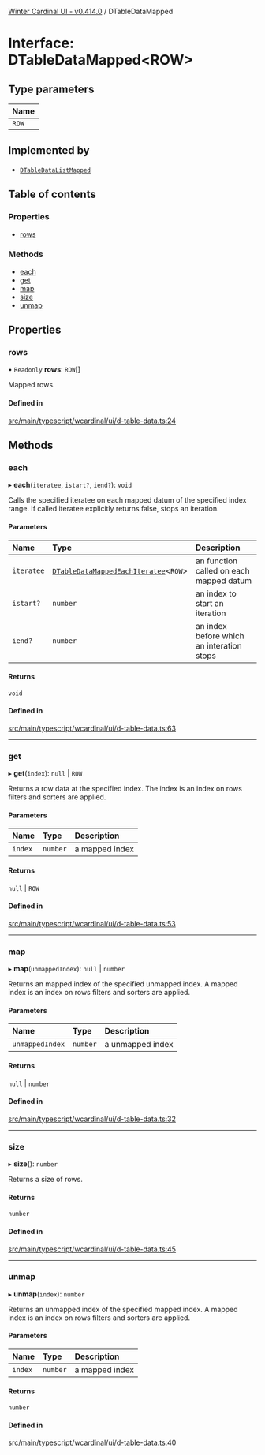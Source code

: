 [Winter Cardinal UI - v0.414.0](../index.md) / DTableDataMapped

# Interface: DTableDataMapped\<ROW\>

## Type parameters

| Name |
| :------ |
| `ROW` |

## Implemented by

- [`DTableDataListMapped`](../classes/DTableDataListMapped.md)

## Table of contents

### Properties

- [rows](DTableDataMapped.md#rows)

### Methods

- [each](DTableDataMapped.md#each)
- [get](DTableDataMapped.md#get)
- [map](DTableDataMapped.md#map)
- [size](DTableDataMapped.md#size)
- [unmap](DTableDataMapped.md#unmap)

## Properties

### rows

• `Readonly` **rows**: `ROW`[]

Mapped rows.

#### Defined in

[src/main/typescript/wcardinal/ui/d-table-data.ts:24](https://github.com/winter-cardinal/winter-cardinal-ui/blob/v0.414.0/src/main/typescript/wcardinal/ui/d-table-data.ts#L24)

## Methods

### each

▸ **each**(`iteratee`, `istart?`, `iend?`): `void`

Calls the specified iteratee on each mapped datum of the specified index range.
If called iteratee explicitly returns false, stops an iteration.

#### Parameters

| Name | Type | Description |
| :------ | :------ | :------ |
| `iteratee` | [`DTableDataMappedEachIteratee`](../index.md#dtabledatamappedeachiteratee)\<`ROW`\> | an function called on each mapped datum |
| `istart?` | `number` | an index to start an iteration |
| `iend?` | `number` | an index before which an interation stops |

#### Returns

`void`

#### Defined in

[src/main/typescript/wcardinal/ui/d-table-data.ts:63](https://github.com/winter-cardinal/winter-cardinal-ui/blob/v0.414.0/src/main/typescript/wcardinal/ui/d-table-data.ts#L63)

___

### get

▸ **get**(`index`): ``null`` \| `ROW`

Returns a row data at the specified index.
The index is an index on rows filters and sorters are applied.

#### Parameters

| Name | Type | Description |
| :------ | :------ | :------ |
| `index` | `number` | a mapped index |

#### Returns

``null`` \| `ROW`

#### Defined in

[src/main/typescript/wcardinal/ui/d-table-data.ts:53](https://github.com/winter-cardinal/winter-cardinal-ui/blob/v0.414.0/src/main/typescript/wcardinal/ui/d-table-data.ts#L53)

___

### map

▸ **map**(`unmappedIndex`): ``null`` \| `number`

Returns an mapped index of the specified unmapped index.
A mapped index is an index on rows filters and sorters are applied.

#### Parameters

| Name | Type | Description |
| :------ | :------ | :------ |
| `unmappedIndex` | `number` | a unmapped index |

#### Returns

``null`` \| `number`

#### Defined in

[src/main/typescript/wcardinal/ui/d-table-data.ts:32](https://github.com/winter-cardinal/winter-cardinal-ui/blob/v0.414.0/src/main/typescript/wcardinal/ui/d-table-data.ts#L32)

___

### size

▸ **size**(): `number`

Returns a size of rows.

#### Returns

`number`

#### Defined in

[src/main/typescript/wcardinal/ui/d-table-data.ts:45](https://github.com/winter-cardinal/winter-cardinal-ui/blob/v0.414.0/src/main/typescript/wcardinal/ui/d-table-data.ts#L45)

___

### unmap

▸ **unmap**(`index`): `number`

Returns an unmapped index of the specified mapped index.
A mapped index is an index on rows filters and sorters are applied.

#### Parameters

| Name | Type | Description |
| :------ | :------ | :------ |
| `index` | `number` | a mapped index |

#### Returns

`number`

#### Defined in

[src/main/typescript/wcardinal/ui/d-table-data.ts:40](https://github.com/winter-cardinal/winter-cardinal-ui/blob/v0.414.0/src/main/typescript/wcardinal/ui/d-table-data.ts#L40)
